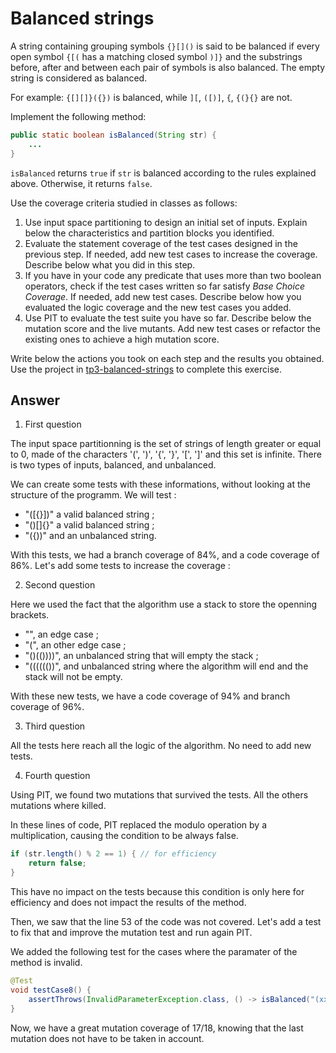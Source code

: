 # Balanced strings

A string containing grouping symbols `{}[]()` is said to be balanced if every open symbol `{[(` has a matching closed symbol `)]}` and the substrings before, after and between each pair of symbols is also balanced. The empty string is considered as balanced.

For example: `{[][]}({})` is balanced, while `][`, `([)]`, `{`, `{(}{}` are not.

Implement the following method:

```java
public static boolean isBalanced(String str) {
    ...
}
```

`isBalanced` returns `true` if `str` is balanced according to the rules explained above. Otherwise, it returns `false`.

Use the coverage criteria studied in classes as follows:

1. Use input space partitioning to design an initial set of inputs. Explain below the characteristics and partition blocks you identified.
2. Evaluate the statement coverage of the test cases designed in the previous step. If needed, add new test cases to increase the coverage. Describe below what you did in this step.
3. If you have in your code any predicate that uses more than two boolean operators, check if the test cases written so far satisfy *Base Choice Coverage*. If needed, add new test cases. Describe below how you evaluated the logic coverage and the new test cases you added.
4. Use PIT to evaluate the test suite you have so far. Describe below the mutation score and the live mutants. Add new test cases or refactor the existing ones to achieve a high mutation score.

Write below the actions you took on each step and the results you obtained.
Use the project in [tp3-balanced-strings](../code/tp3-balanced-strings) to complete this exercise.

## Answer

1. First question

The input space partitionning is the set of strings of length greater or equal to 0, made of the characters '(', ')', '{', '}', '[', ']' and this set is infinite. There is two types of inputs, balanced, and unbalanced.

We can create some tests with these informations, without looking at the structure of the programm. We will test :
- "([{}])" a valid balanced string ;
- "()[]{}" a valid balanced string ;
- "({))" and an unbalanced string.

With this tests, we had a branch coverage of 84%, and a code coverage of 86%. Let's add some tests to increase the coverage :

2. Second question

Here we used the fact that the algorithm use a stack to store the openning brackets. 

- "", an edge case ;
- "(", an other edge case ;
- "()(())))", an unbalanced string that will empty the stack ;
- "(((((())", and unbalanced string where the algorithm will end and the stack will not be empty.

With these new tests, we have a code coverage of 94% and branch coverage of 96%. 

3. Third question

All the tests here reach all the logic of the algorithm. No need to add new tests. 

4. Fourth question

Using PIT, we found two mutations that survived the tests. All the others mutations where killed.

In these lines of code, PIT replaced the modulo operation by a multiplication, causing the condition to be always false. 

```java
if (str.length() % 2 == 1) { // for efficiency
    return false;
}
```

This have no impact on the tests because this condition is only here for efficiency and does not impact the results of the method. 

Then, we saw that the line 53 of the code was not covered. Let's add a test to fix that and improve the mutation test and run again PIT. 

We added the following test for the cases where the paramater of the method is invalid.

```java 
@Test
void testCase8() {
    assertThrows(InvalidParameterException.class, () -> isBalanced("(xx)"));
}
```

Now, we have a great mutation coverage of 17/18, knowing that the last mutation does not have to be taken in account. 

